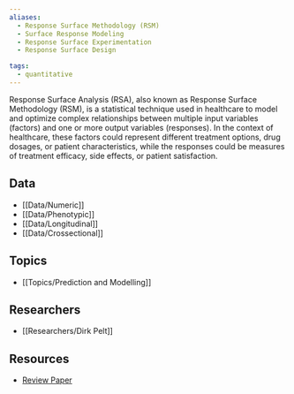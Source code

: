 ```yaml
---
aliases:
  - Response Surface Methodology (RSM)
  - Surface Response Modeling
  - Response Surface Experimentation
  - Response Surface Design

tags:
  - quantitative
---
```

Response Surface Analysis (RSA), also known as Response Surface Methodology (RSM), is a statistical technique used in healthcare to model and optimize complex relationships between multiple input variables (factors) and one or more output variables (responses). In the context of healthcare, these factors could represent different treatment options, drug dosages, or patient characteristics, while the responses could be measures of treatment efficacy, side effects, or patient satisfaction.

## Data

 - [[Data/Numeric]]
 - [[Data/Phenotypic]]
 - [[Data/Longitudinal]]
 - [[Data/Crossectional]]
   
## Topics

  - [[Topics/Prediction and Modelling]]

## Researchers

- [[Researchers/Dirk Pelt]]

## Resources

  - [Review Paper](https://wires.onlinelibrary.wiley.com/doi/10.1002/wics.73)
